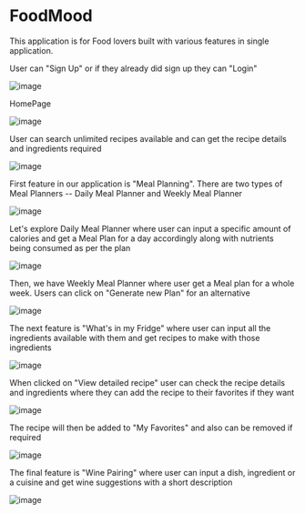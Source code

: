 # FoodMood

This application is for Food lovers built with various features in single application.

User can "Sign Up" or if they already did sign up they can "Login"

![image](https://user-images.githubusercontent.com/100945354/192482146-b999896d-7a3e-4ef9-a735-7e6f9d702bc2.png)

HomePage

![image](https://user-images.githubusercontent.com/100945354/192486065-8e8ba661-6786-4f2c-9daa-bbb58e739efd.png)

User can search unlimited recipes available and can get the recipe details and ingredients required

![image](https://user-images.githubusercontent.com/100945354/192486567-717d7298-094c-4d65-a999-e1edf76473fd.png)

First feature in our application is "Meal Planning". There are two types of Meal Planners -- Daily Meal Planner and Weekly Meal Planner

![image](https://user-images.githubusercontent.com/100945354/192487366-ea729a63-530f-4610-9296-9ac2acbab750.png)

Let's explore Daily Meal Planner where user can input a specific amount of calories and get a Meal Plan for a day accordingly along with nutrients being consumed as per the plan

![image](https://user-images.githubusercontent.com/100945354/192487940-c517943f-a300-485b-a47a-9d1f82cac894.png)

Then, we have Weekly Meal Planner where user get a Meal plan for a whole week. Users can click on "Generate new Plan" for an alternative

![image](https://user-images.githubusercontent.com/100945354/192488241-b99170cd-0ab6-40be-b8be-d9ff30fb692f.png)

The next feature is "What's in my Fridge" where user can input all the ingredients available with them and get recipes to make with those ingredients

![image](https://user-images.githubusercontent.com/100945354/192489050-e935a28c-5f7e-4ae2-945a-db01d7229e99.png)

When clicked on "View detailed recipe" user can check the recipe details and ingredients where they can add the recipe to their favorites if they want

![image](https://user-images.githubusercontent.com/100945354/192489462-bbc64488-ec6b-49da-8867-073ed9630446.png)

The recipe will then be added to "My Favorites" and also can be removed if required

![image](https://user-images.githubusercontent.com/100945354/192490076-7d515d08-98df-460a-ac70-8413124cb6af.png)

The final feature is "Wine Pairing" where user can input a dish, ingredient or a cuisine and get wine suggestions with a short description

![image](https://user-images.githubusercontent.com/100945354/192491252-c4f9c233-eec3-4e69-aa07-4ccc9989529c.png)







